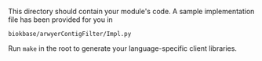 This directory should contain your module's code.
A sample implementation file has been provided for you in

```biokbase/arwyerContigFilter/Impl.py```

Run `make` in the root to generate your language-specific client libraries.
